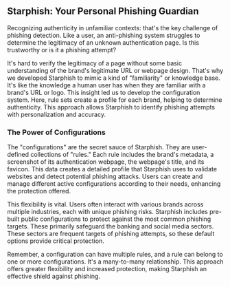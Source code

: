 ## Starphish: Your Personal Phishing Guardian

Recognizing authenticity in unfamiliar contexts: that's the key challenge of phishing detection. Like a user, an anti-phishing system struggles to determine the legitimacy of an unknown authentication page. Is this trustworthy or is it a phishing attempt?

It's hard to verify the legitimacy of a page without some basic understanding of the brand's legitimate URL or webpage design. That's why we developed Starphish to mimic a kind of "familiarity" or knowledge base. It's like the knowledge a human user has when they are familiar with a brand's URL or logo. This insight led us to develop the configuration system. Here, rule sets create a profile for each brand, helping to determine authenticity. This approach allows Starphish to identify phishing attempts with personalization and accuracy.

### The Power of Configurations

The "configurations" are the secret sauce of Starphish. They are user-defined collections of "rules." Each rule includes the brand's metadata, a screenshot of its authentication webpage, the webpage's title, and its favicon. This data creates a detailed profile that Starphish uses to validate websites and detect potential phishing attacks. Users can create and manage different active configurations according to their needs, enhancing the protection offered.

This flexibility is vital. Users often interact with various brands across multiple industries, each with unique phishing risks. Starphish includes pre-built public configurations to protect against the most common phishing targets. These primarily safeguard the banking and social media sectors. These sectors are frequent targets of phishing attempts, so these default options provide critical protection.

Remember, a configuration can have multiple rules, and a rule can belong to one or more configurations. It's a many-to-many relationship. This approach offers greater flexibility and increased protection, making Starphish an effective shield against phishing.
